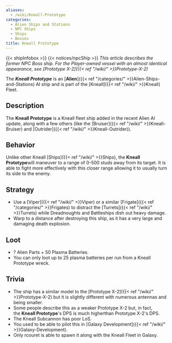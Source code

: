 ```yaml
---
aliases:
  - /wiki/Kneall-Prototype
categories:
  - Alien Ships and Stations
  - NPC Ships
  - Ships
  - Bosses
title: Kneall Prototype
---
```


{{< shipInfobox >}} {{< notices/npcShip >}} _This article describes the former NPC Boss ship. For the Player-owned vessel with an almost identical appearance, see [Prototype X-2]({{< ref "/wiki/" >}}Prototype-X-2)_

The **_Kneall Prototype_** is an [**Alien**]({{< ref "/categories/" >}}Alien-Ships-and-Stations) AI ship and is part of the [Kneall]({{< ref "/wiki/" >}}Kneall) Fleet.

## Description

The **Kneall Prototype** is a Kneall fleet ship added in the recent Alien AI update, along with a few others (like the [Bruiser]({{< ref "/wiki/" >}}Kneall-Bruiser) and [Outrider]({{< ref "/wiki/" >}}Kneall-Outrider)).

## Behavior

Unlike other Kneall [Ships]({{< ref "/wiki/" >}}Ships), the **Kneall Prototype**will maneuver to a range of 0-500 studs away from its target. It is able to fight more effectively with this closer range allowing it to usually turn its side to the enemy.  

## Strategy

- Use a [Viper]({{< ref "/wiki/" >}}Viper) or a similar [Frigate]({{< ref "/categories/" >}}Frigates) to distract the [Turrets]({{< ref "/wiki/" >}}Turrets) while Dreadnoughts and Battleships dish out heavy damage.
- Warp to a distance after destroying this ship, as it has a very large and damaging death explosion.

## Loot

- ? Alien Parts + 50 Plasma Batteries.
- You can only loot up to 25 plasma batteries per run from a Kneall Prototype wreck.

## Trivia

- The ship has a similar model to the [Prototype X-2]({{< ref "/wiki/" >}}Prototype-X-2) but it is slightly different with numerous antennas and being smaller.
- Some people describe this as a weaker Prototype X-2 but, in fact, the **Kneall Prototype**'s DPS is much higherthan Prototype X-2's DPS.
- The Kneall Subcannon has poor LoS.
- You used to be able to pilot this in [Galaxy Development]({{< ref "/wiki/" >}}Galaxy-Development).
- Only rcouret is able to spawn it along with the Kneall Fleet in Galaxy.
